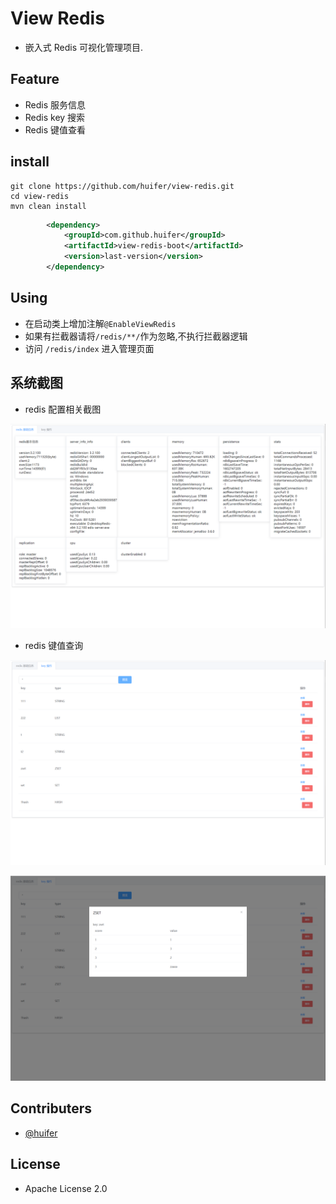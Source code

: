 # View Redis 

- 嵌入式 Redis 可视化管理项目.


## Feature
- Redis 服务信息
- Redis key 搜索
- Redis 键值查看

## install 

```shell script
git clone https://github.com/huifer/view-redis.git
cd view-redis
mvn clean install 
```

```xml
		<dependency>
			<groupId>com.github.huifer</groupId>
			<artifactId>view-redis-boot</artifactId>
			<version>last-version</version>
		</dependency>

```

## Using

- 在启动类上增加注解`@EnableViewRedis`
- 如果有拦截器请将`/redis/**/`作为忽略,不执行拦截器逻辑
- 访问 `/redis/index` 进入管理页面


## 系统截图
- redis 配置相关截图

![image-20201015163347917](images/image-20201015163347917.png)


- redis 键值查询

![image-20201015163400296](images/image-20201015163400296.png)

![image-20201015163412168](images/image-20201015163412168.png)



## Contributers
- [@huifer](https://github.com/huifer)


## License
- Apache License 2.0